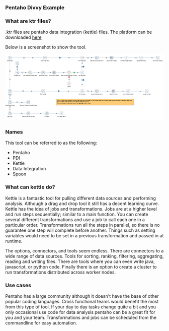 ### Pentaho Divvy Example

### What are ktr files? 
.ktr files are pentaho data integration (kettle) files. The platform can be downloaded [here](https://sourceforge.net/projects/pentaho/files/Data%20Integration)

Below is a screenshot to show the tool. 

![pentaho_example](pentaho_example.png)


### Names
This tool can be referred to as the following:
* Pentaho
* PDI
* Kettle
* Data Integration
* Spoon

### What can kettle do?
Kettle is a fantastic tool for pulling different data sources and performing analysis. Although a drag and drop tool it still has a decent learning curve. Kettle has the idea of jobs and transformations. Jobs are at a higher level and run steps sequentially; similar to a main function. You can create several different transformations and use a job to call each one in a particular order. Transformations run all the steps in parallel, so there is no guarantee one step will complete before another. Things such as setting variables would need to be set in a previous transformation and passed in at runtime. 

The options, connectors, and tools seem endless. There are connectors to a wide range of data sources. Tools for sorting, ranking, filtering, aggregating, reading and writing files. There are tools where you can even write java, javascript, or python code. Finally there is an option to create a cluster to run transformations distributed across worker nodes. 


### Use cases
Pentaho has a large community although it doesn't have the base of other popular coding languages. Cross functional teams would benefit the most from this type of tool. If your day to day tasks change quite a bit and you only occasional use code for data analysis pentaho can be a great fit for you and your team. Transformations and jobs can be scheduled from the commandline for easy automation.